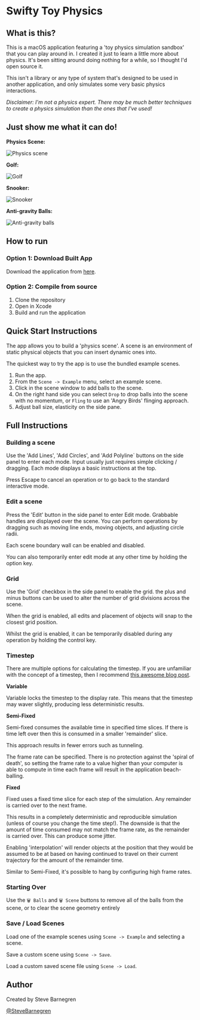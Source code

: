 # Swifty Toy Physics

## What is this?

This is a macOS application featuring a 'toy physics simulation sandbox' that you can play around in. I created it just to learn a little more about physics. It's been sitting around doing nothing for a while, so I thought I'd open source it.

This isn't a library or any type of system that's designed to be used in another application, and only simulates some very basic physics interactions.

*Disclaimer: I'm not a physics expert. There may be much better techniques to create a physics simulation than the ones that I've used!*

## Just show me what it can do!

**Physics Scene:**

![Physics scene](https://user-images.githubusercontent.com/6288713/139735667-6a310f2f-f8a7-4781-918f-09fbf8e05065.gif)

**Golf:**

![Golf](https://user-images.githubusercontent.com/6288713/139735714-4d6526fa-6e93-4f94-b357-05f79c4713d0.gif)

**Snooker:**

![Snooker](https://user-images.githubusercontent.com/6288713/139735735-eaa0c439-c30f-4bbf-8e3a-3e9f7bf5dd49.gif)

**Anti-gravity Balls:**

![Anti-gravity balls](https://user-images.githubusercontent.com/6288713/139735761-50c472fd-13d7-4b1b-b032-7815c0f10b33.gif)

## How to run

### Option 1: Download Built App

Download the application from [here](https://github.com/SteveBarnegren/PhysicsDemo/releases).

### Option 2: Compile from source

1. Clone the repository
2. Open in Xcode
3. Build and run the application

## Quick Start Instructions

The app allows you to build a 'physics scene'. A scene is an environment of static physical objects that you can insert dynamic ones into.

The quickest way to try the app is to use the bundled example scenes.

1. Run the app.
2. From the `Scene -> Example` menu, select an example scene.
3. Click in the scene window to add balls to the scene.
4. On the right hand side you can select `Drop` to drop balls into the scene with no momentum, or `Fling` to use an 'Angry Birds' flinging approach.
5. Adjust ball size, elasticity on the side pane.


## Full Instructions

### Building a scene

Use the 'Add Lines', 'Add Circles', and 'Add Polyline` buttons on the side panel to enter each mode. Input usually just requires simple clicking / dragging. Each mode displays a basic instructions at the top.

Press Escape to cancel an operation or to go back to the standard interactive mode.

### Edit a scene

Press the 'Edit' button in the side panel to enter Edit mode. Grabbable handles are displayed over the scene. You can perform operations by dragging such as moving line ends, moving objects, and adjusting circle radii.

Each scene boundary wall can be enabled and disabled.

You can also temporarily enter edit mode at any other time by holding the option key.

### Grid

Use the 'Grid' checkbox in the side panel to enable the grid. the plus and minus buttons can be used to alter the number of grid divisions across the scene.

When the grid is enabled, all edits and placement of objects will snap to the closest grid position.

Whilst the grid is enabled, it can be temporarily disabled during any operation by holding the control key.

### Timestep

There are multiple options for calculating the timestep. If you are unfamiliar with the concept of a timestep, then I recommend [this awesome blog post](https://gafferongames.com/post/fix_your_timestep/).

**Variable**

Variable locks the timestep to the display rate. This means that the timestep may waver slightly, producing less deterministic results.

**Semi-Fixed**

Semi-fixed consumes the available time in specified time slices. If there is time left over then this is consumed in a smaller 'remainder' slice.

This approach results in fewer errors such as tunneling.

The frame rate can be specified. There is no protection against the 'spiral of death', so setting the frame rate to a value higher than your computer is able to compute in time each frame will result in the application beach-balling.

**Fixed**

Fixed uses a fixed time slice for each step of the simulation. Any remainder is carried over to the next frame.

This results in a completely deterministic and reproducible simulation (unless of course you change the time step!). The downside is that the amount of time consumed may not match the frame rate, as the remainder is carried over. This can produce some jitter.

Enabling 'interpolation' will render objects at the position that they would be assumed to be at based on having continued to travel on their current trajectory for the amount of the remainder time.

Similar to Semi-Fixed, it's possible to hang by configuring high frame rates.

### Starting Over

Use the `🗑 Balls` and `🗑 Scene` buttons to remove all of the balls from the scene, or to clear the scene geometry entirely

### Save / Load Scenes

Load one of the example scenes using `Scene -> Example` and selecting a scene.

Save a custom scene using `Scene -> Save`.

Load a custom saved scene file using `Scene -> Load`.

## Author

Created by Steve Barnegren

[@SteveBarnegren](https://twitter.com/stevebarnegren)






















